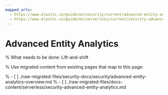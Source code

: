 ```yaml
---
mapped_urls:
  - https://www.elastic.co/guide/en/security/current/advanced-entity-analytics-overview.html
  - https://www.elastic.co/guide/en/serverless/current/security-advanced-entity-analytics.html
---
```


# Advanced Entity Analytics

% What needs to be done: Lift-and-shift

% Use migrated content from existing pages that map to this page:

% - [ ] ./raw-migrated-files/security-docs/security/advanced-entity-analytics-overview.md
% - [ ] ./raw-migrated-files/docs-content/serverless/security-advanced-entity-analytics.md